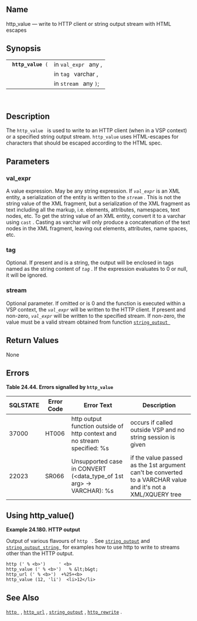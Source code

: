 <div>

<div>

</div>

<div>

## Name

http_value — write to HTTP client or string output stream with HTML
escapes

</div>

<div>

## Synopsis

<div>

|                         |                       |
|-------------------------|-----------------------|
| ` `**`http_value`**` (` | in `val_expr ` any ,  |
|                         | in `tag ` varchar ,   |
|                         | in `stream ` any `)`; |

<div>

 

</div>

</div>

</div>

<div>

## Description

The `http_value ` is used to write to an HTTP client (when in a VSP
context) or a specified string output stream. `http_value` uses
HTML-escapes for characters that should be escaped according to the HTML
spec.

</div>

<div>

## Parameters

<div>

### val_expr

A value expression. May be any string expression. If *`val_expr`* is an
XML entity, a serialization of the entity is written to the *`stream`* .
This is not the string value of the XML fragment, but a serialization of
the XML fragment as text including all the markup, i.e. elements,
attributes, namespaces, text nodes, etc. To get the string value of an
XML entity, convert it to a varchar using `cast` . Casting as varchar
will only produce a concatenation of the text nodes in the XML fragment,
leaving out elements, attributes, name spaces, etc.

</div>

<div>

### tag

Optional. If present and is a string, the output will be enclosed in
tags named as the string content of *`tag`* . If the expression
evaluates to 0 or null, it will be ignored.

</div>

<div>

### stream

Optional parameter. If omitted or is 0 and the function is executed
within a VSP context, the *`val_expr`* will be written to the HTTP
client. If present and non-zero, *`val_expr`* will be written to the
specified stream. If non-zero, the value must be a valid stream obtained
from function
<a href="fn_string_output.html" class="link" title="string_output"><code
class="function">string_output </code></a>

</div>

</div>

<div>

## Return Values

None

</div>

<div>

## Errors

<div>

**Table 24.44. Errors signalled by `http_value `**

<div>

| SQLSTATE                              | Error Code                            | Error Text                                                                                              | Description                                                                                                  |
|---------------------------------------|---------------------------------------|---------------------------------------------------------------------------------------------------------|--------------------------------------------------------------------------------------------------------------|
| <span class="errorcode">37000 </span> | <span class="errorcode">HT006 </span> | <span class="errortext">http output function outside of http context and no stream specified: %s</span> | occurs if called outside VSP and no string session is given                                                  |
| <span class="errorcode">22023 </span> | <span class="errorcode">SR066 </span> | <span class="errortext">Unsupported case in CONVERT (\<data_type_of 1st arg\> -\> VARCHAR): %s</span>   | if the value passed as the 1st argument can't be converted to a VARCHAR value and it's not a XML/XQUERY tree |

</div>

</div>

  

</div>

<div>

## Using http_value()

<div>

**Example 24.180. HTTP output**

<div>

Output of various flavours of `http ` . See
<a href="fn_string_output.html" class="link" title="string_output"><code
class="function">string_output</code></a> and
<a href="fn_string_output_string.html" class="link"
title="string_output_string"><code
class="function">string_output_string </code></a> for examples how to
use http to write to streams other than the HTTP output.

``` screen
http (' % <b>')     ' <b>
http_value (' % <b>')   % &lt;b&gt;
http_url (' % <b>')  +%25+<b>
http_value (12, 'li')  <li>12</li>
```

</div>

</div>

  

</div>

<div>

## See Also

<a href="fn_http.html" class="link" title="http"><code
class="function">http </code></a> ,
<a href="fn_http_url.html" class="link" title="http_url"><code
class="function">http_url</code></a> ,
<a href="fn_string_output.html" class="link" title="string_output"><code
class="function">string_output</code></a> ,
<a href="fn_http_rewrite.html" class="link" title="http_rewrite"><code
class="function">http_rewrite</code></a> .

</div>

</div>
